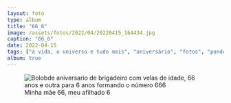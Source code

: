 ```yaml
---
layout: foto
type: album
title: "66_6"
image: /assets/fotos/2022/04/20220415_164434.jpg
caption: "66_6"
date: 2022-04-15
tags: ["a vida, o universo e tudo mais", "aniversário", "fotos", "pandemia"]
album: true
---
```

<figure class="foto-post">
            <img src="{{ site.baseurl }}/assets/fotos/2022/04/20220415_164434.jpg" alt="Bolobde aniversario de brigadeiro com velas de idade, 66 anos e outra para 6 anos formando o número 666" title="666">
            <figcaption>Minha mãe 66, meu afilhado 6</figcaption>
</figure>